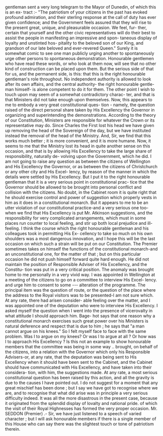 gentleman sent a very long telegram to the Mayor of Dunedin, of which this is an ex- tract :- "The patriotism of your citizens in the past has evoked profound admiration, and their sterling response at the call of duty has ever given confidence; and the Government feels assured that they will rise to the present great, unique, and pleasurable occasion. We feel, fur- ther, certain that yourself and the other civic representatives will do their best to assist the people in manifesting an impressive and spon- taneous display of loyalty and unstinted hos- pitality to the beloved son of our King, and grandson of our late beloved and ever-revered Queen." Surely it is somewhat comic to see one man publicly urging another to spontaneously urge other persons to spontaneous demonstration. Honourable gentlemen who have read these words, or who look at them now, will see that no other kind of construction can be placed upon them. But the serious side of that for us, and the permanent side, is this: that this is the right honourable gentleman's role throughout. No independent authority is allowed to look after its own affairs, and the central authority- the right honourable gentle- man himself- is alone competent to do it for them. The other point I wish to touch upon may seem of a somewhat contradictory charac- ter, and that is that Ministers did not take enough upon themselves. Now, this appears to me to embody a very great constitutional ques- tion - namely, the question raised of the direct personal share taken by His Excellency the Governor in organizing and superintending the demonstrations. According to the theory of our Constitution, Ministers are responsible for whatever the Crown or its representative may do. Since Charles the First lost his head we have given up removing the head of the Sovereign of the day, but we have instituted instead the removal of the head of the Ministry. And, Sir, we find that this works much better ; it is more convenient, and it is more humane. Now, it seems to me that the Ministry lost its head in quite another sense on this occasion, and that is by allowing His Excellency to take the large share of responsibility, naturally de- volving upon the Government, which he did. I am not going to raise any question as between the citizens of Wellington and His Excellency the Governor, or as between the citizens of Christchurch or any other city and His Excel- lency, by reason of the manner in which the details were settled by His Excellency. But I put it to the right honourable gentleman that it is a very serious point in constitutional prac- tice that the Governor should be allowed to be brought into personal conflict and collision with the citizens. No doubt, in the Cabinet room it is quite right that he should exercise control and power of suggestion which properly vests in him as it does in a constitutional monarch. But it appears to me to be an utter violation of our constitutional practice-and a very serious one too-when we find that His Excellency is put Mr. Atkinson suggestions, and the responsibility for very complicated arrangements, which must in some places run counter to local feeling, and stir up both local prejudice and ill-feeling. I think the course which the right honourable gentleman and his colleagues took in permitting His Ex- cellency to take so much on his own shoulders was a most dangerous innovation, and I hope this will be the last occasion on which such a strain will be put on our Constitution. The Premier sometimes takes on himself the functions of the constitutional monarch-and an unconstitutional one, for the matter of that ; but on this particular occasion he did not push himself forward quite hard enough. He did not maintain the position of Responsible Adviser of His Excellency, and the Constitu- tion was put in a very critical position. The anomaly was brought home to me personally in a very vivid way. I was appointed in Wellington at a meeting of the citizens to go on a committee to interview His Excel- lency. and urge him to consent to some \--- alteration of the programme. The principal item was the question of route, or the question of the place where the address to the Royal visitors was to be presented-I am not sure which. At any rate, there had arisen consider- able feeling over the matter, and I was appointed one of the deputation who were to interview His Excellency. I asked myself the question when I went into the presence of vicerovalty in what attitude I should approach him. Bage- hot says that one reason why a constitutional monarch exercises such great power over his Ministers is natural deference and respect that is due to him ; he says that "a man cannot argue on his knees." So I felt myself face to face with the same problem. Was I to argue on my knees? Or was I to argue at all ? Or how was I to approach His Excellency ? Is this not an example to show honourable members that the committee was being in some way .. brought, on behalf of the citizens, into a relation with the Governor which only his Responsible Advisers-or, at any rate, that the deputation was being sent to His Excellency when it should have been sent to the Cabinet, and the Cabinet should have communicated with His Excellency, and have taken into their considera- tion, with him, the suggestions made. At any rate, a most serious constitutional question has been raised by this action, and all the gravity is due to the causes I have pointed out. I do not suggest for a moment that any great mischief has been done ; but I say we have got to recognise where we are, and to recognise that what did arise was in principle a very serious difficulty indeed. It was all the more disastrous in the present case, because it originated from the splendid display of lovalty and national pride. of which the visit of their Royal Highnesses has formed the very proper occasion. Mr. SEDDON (Premier) .- Sir, we have just listened to a speech of varied character ; but I will ask honourable members if there is a single member of this House who can say there was the slightest touch or tone of patriotism therein. 